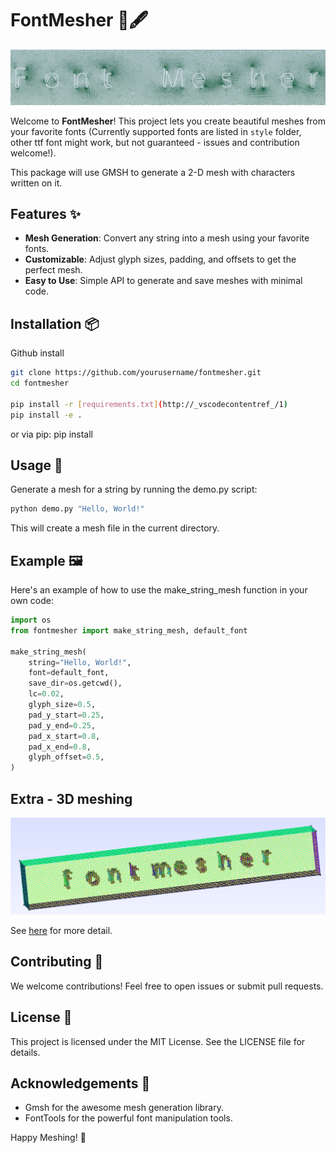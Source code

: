 # FontMesher 🎨🖋️

![image](https://github.com/chunyang-w/fontmesher/blob/main/asset/logo.png?raw=true)

Welcome to **FontMesher**! This project lets you create beautiful meshes from your favorite fonts (Currently supported fonts are listed in `style` folder, other ttf font might work, but not guaranteed - issues and contribution welcome!).

This package will use GMSH to generate a 2-D mesh with characters written on it.

## Features ✨

- **Mesh Generation**: Convert any string into a mesh using your favorite fonts.
- **Customizable**: Adjust glyph sizes, padding, and offsets to get the perfect mesh.
- **Easy to Use**: Simple API to generate and save meshes with minimal code.

## Installation 📦

Github install

```sh
git clone https://github.com/yourusername/fontmesher.git
cd fontmesher

pip install -r [requirements.txt](http://_vscodecontentref_/1)
pip install -e .
```
or via pip:
pip install 


## Usage 🚀

Generate a mesh for a string by running the demo.py script:

```sh
python demo.py "Hello, World!"
```

This will create a mesh file in the current directory.

## Example 🖼️

Here's an example of how to use the make_string_mesh function in your own code:

``` python
import os
from fontmesher import make_string_mesh, default_font

make_string_mesh(
    string="Hello, World!",
    font=default_font,
    save_dir=os.getcwd(),
    lc=0.02,
    glyph_size=0.5,
    pad_y_start=0.25,
    pad_y_end=0.25,
    pad_x_start=0.8,
    pad_x_end=0.8,
    glyph_offset=0.5,
)
```

## Extra - 3D meshing
![image](https://github.com/chunyang-w/fontmesher/blob/main/asset/logo_3d.jpg?raw=true)

See [here](https://github.com/chunyang-w/fontmesher/blob/main/demo3d.py) for more detail.

## Contributing 🤝

We welcome contributions! Feel free to open issues or submit pull requests.

## License 📄

This project is licensed under the MIT License. See the LICENSE file for details.

## Acknowledgements 🙏

+ Gmsh for the awesome mesh generation library.
+ FontTools for the powerful font manipulation tools.

Happy Meshing! 🎉